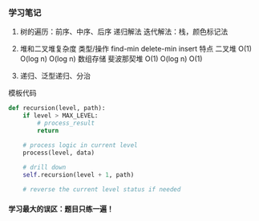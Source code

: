 ### 学习笔记

1. 树的遍历：前序、中序、后序
    递归解法
    迭代解法：栈，颜色标记法
    
2. 堆和二叉堆复杂度
    类型/操作	find-min	delete-min	insert	    特点
    二叉堆	    O(1)	    O(log n)	O(log n)	数组存储
    斐波那契堆	O(1)	    O(log n)	O(1)	

3. 递归、泛型递归、分治

模板代码
```python
def recursion(level, path):
    if level > MAX_LEVEL:
        # process_result
        return

    # process logic in current level
    process(level, data)
    
    # drill down
    self.recursion(level + 1, path)

    # reverse the current level status if needed
```

#### 学习最大的误区：题目只练一遍！
